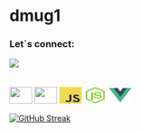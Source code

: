 # dmug1

<h3 align="left">Let`s connect:</h3>
<p align="left">
<a href="https://www.linkedin.com/in/diegomugnae/" target="blank"><img src="https://img.shields.io/badge/-LinkedIn-%230077B5?style=for-the-badge&logo=linkedin&logoColor=white"></a>



<div style="display: inline_block"><br>
    <img height="30" width="40"  src="https://cdn.jsdelivr.net/gh/devicons/devicon/icons/html5/html5-original.svg" />
    <img height="30" width="40"  src="https://cdn.jsdelivr.net/gh/devicons/devicon/icons/css3/css3-original.svg" />
    <img height="30" width="40"  src="https://github.com/devicons/devicon/blob/master/icons/javascript/javascript-original.svg" />    
    <img height="30" width="40"  src="https://github.com/devicons/devicon/blob/master/icons/nodejs/nodejs-original.svg" alt="javscript" width="40" height="40" />
    <img height="30" width="40"  src="https://github.com/devicons/devicon/blob/master/icons/vuejs/vuejs-original.svg" alt="javscript" width="40" height="40" />
</div>




[![GitHub Streak](https://github-readme-streak-stats.herokuapp.com/?user=dmug1)](https://git.io/streak-stats)